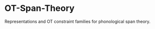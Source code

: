 OT-Span-Theory
==============

Representations and OT constraint families for phonological span theory.
